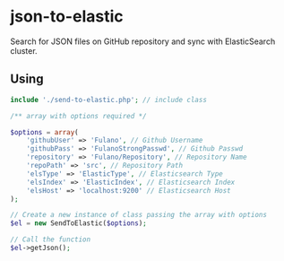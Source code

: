 # json-to-elastic
Search for JSON files on GitHub repository and sync with ElasticSearch cluster.

## Using
```php
include './send-to-elastic.php'; // include class

/** array with options required */

$options = array(
    'githubUser' => 'Fulano', // Github Username
    'githubPass' => 'FulanoStrongPasswd', // Github Passwd
    'repository' => 'Fulano/Repository', // Repository Name
    'repoPath' => 'src', // Repository Path
    'elsType' => 'ElasticType', // Elasticsearch Type
    'elsIndex' => 'ElasticIndex', // Elasticsearch Index
    'elsHost' => 'localhost:9200' // Elasticsearch Host
);

// Create a new instance of class passing the array with options
$el = new SendToElastic($options);

// Call the function 
$el->getJson();

```
